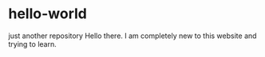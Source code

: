 # hello-world
just another repository
Hello there. I am completely new to this website and trying to learn. 
